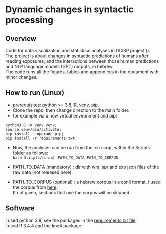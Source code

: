 # Dynamic changes in syntactic processing

## Overview
Code for data visualization and statistical analyses in DCiSP project (). \
The project is about changes in syntactic predictions of humans after reading exposures, and the interactions between those human predictions and
NLP language models (GPT) outputs, in hebrew. \
The code runs all the figures, tables and appendices in the document with minor changes.

## How to run (Linux)
- prerequisites: python >= 3.8, R, venv, pip.
- Clone the repo, then change direction to the main folder.
- for example via a new virtual environment and pip:
```
python3.8 -m venv venv;
source venv/bin/activate;
pip install --upgrade pip;
pip install -r requirements.txt;
```
- Now, the analyses can be run from the .sh script within the Scripts folder as follows: \
```bash Scripts/run.sh PATH_TO_DATA PATH_TO_CORPUS```

- PATH_TO_DATA (mandatory) : dir with wm, spr and exp json files of the raw data (not released here).
- PATH_TO_CORPUS (optional) : a hebrew corpus in a conll format. I used the corpus from [here](https://u.cs.biu.ac.il/~yogo/hebwiki/). \
If not given, sections that use the corpus will be skipped.

## Software
I used python 3.8, see the packages in the [requirements.txt file](https://github.com/sabn0/DCiSP-rls/blob/main/requirements.txt). \
I used R 3.4.4 and the lme4 package.
